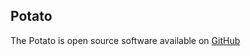 ## Potato

The Potato is open source software available on [GitHub](https://github.com/Myrcon/Procon-2)